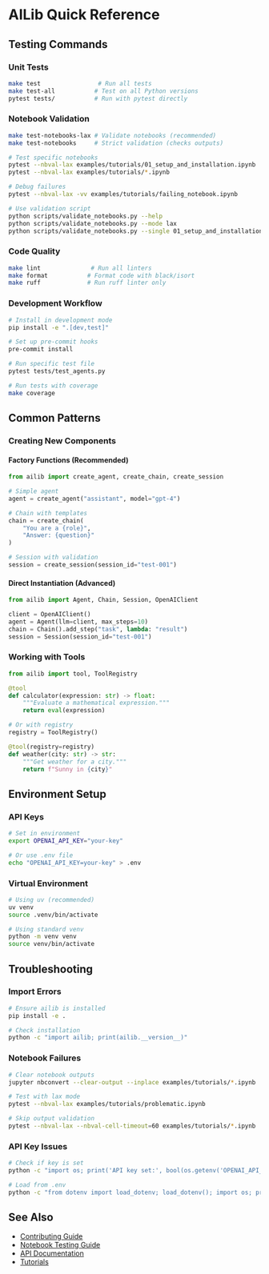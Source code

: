 # AILib Quick Reference

## Testing Commands

### Unit Tests

```bash
make test                # Run all tests
make test-all           # Test on all Python versions
pytest tests/           # Run with pytest directly
```

### Notebook Validation

```bash
make test-notebooks-lax # Validate notebooks (recommended)
make test-notebooks     # Strict validation (checks outputs)

# Test specific notebooks
pytest --nbval-lax examples/tutorials/01_setup_and_installation.ipynb
pytest --nbval-lax examples/tutorials/*.ipynb

# Debug failures
pytest --nbval-lax -vv examples/tutorials/failing_notebook.ipynb

# Use validation script
python scripts/validate_notebooks.py --help
python scripts/validate_notebooks.py --mode lax
python scripts/validate_notebooks.py --single 01_setup_and_installation.ipynb
```

### Code Quality

```bash
make lint              # Run all linters
make format           # Format code with black/isort
make ruff             # Run ruff linter only
```

### Development Workflow

```bash
# Install in development mode
pip install -e ".[dev,test]"

# Set up pre-commit hooks
pre-commit install

# Run specific test file
pytest tests/test_agents.py

# Run tests with coverage
make coverage
```

## Common Patterns

### Creating New Components

#### Factory Functions (Recommended)

```python
from ailib import create_agent, create_chain, create_session

# Simple agent
agent = create_agent("assistant", model="gpt-4")

# Chain with templates
chain = create_chain(
    "You are a {role}",
    "Answer: {question}"
)

# Session with validation
session = create_session(session_id="test-001")
```

#### Direct Instantiation (Advanced)

```python
from ailib import Agent, Chain, Session, OpenAIClient

client = OpenAIClient()
agent = Agent(llm=client, max_steps=10)
chain = Chain().add_step("task", lambda: "result")
session = Session(session_id="test-001")
```

### Working with Tools

```python
from ailib import tool, ToolRegistry

@tool
def calculator(expression: str) -> float:
    """Evaluate a mathematical expression."""
    return eval(expression)

# Or with registry
registry = ToolRegistry()

@tool(registry=registry)
def weather(city: str) -> str:
    """Get weather for a city."""
    return f"Sunny in {city}"
```

## Environment Setup

### API Keys

```bash
# Set in environment
export OPENAI_API_KEY="your-key"

# Or use .env file
echo "OPENAI_API_KEY=your-key" > .env
```

### Virtual Environment

```bash
# Using uv (recommended)
uv venv
source .venv/bin/activate

# Using standard venv
python -m venv venv
source venv/bin/activate
```

## Troubleshooting

### Import Errors

```bash
# Ensure ailib is installed
pip install -e .

# Check installation
python -c "import ailib; print(ailib.__version__)"
```

### Notebook Failures

```bash
# Clear notebook outputs
jupyter nbconvert --clear-output --inplace examples/tutorials/*.ipynb

# Test with lax mode
pytest --nbval-lax examples/tutorials/problematic.ipynb

# Skip output validation
pytest --nbval-lax --nbval-cell-timeout=60 examples/tutorials/*.ipynb
```

### API Key Issues

```bash
# Check if key is set
python -c "import os; print('API key set:', bool(os.getenv('OPENAI_API_KEY')))"

# Load from .env
python -c "from dotenv import load_dotenv; load_dotenv(); import os; print(os.getenv('OPENAI_API_KEY')[:10] + '...')"
```

## See Also

-   [Contributing Guide](../CONTRIBUTING.md)
-   [Notebook Testing Guide](notebook_testing.md)
-   [API Documentation](modules.md)
-   [Tutorials](../examples/tutorials/00_index.ipynb)
